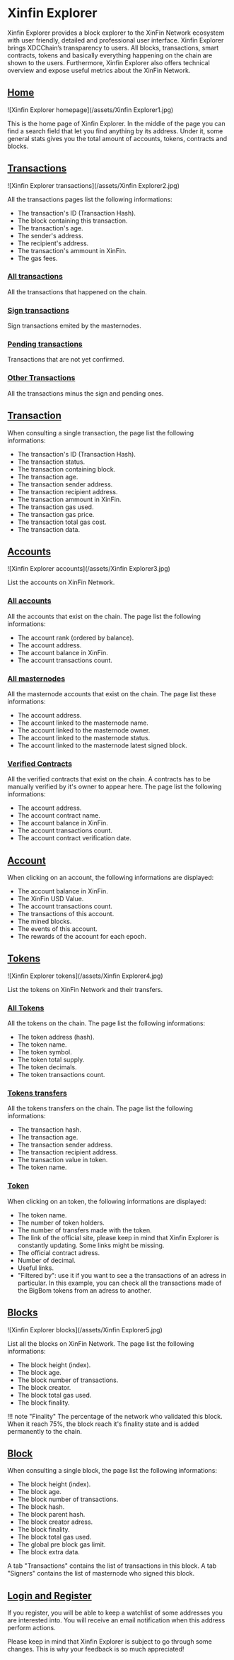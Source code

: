 ﻿# Xinfin Explorer

Xinfin Explorer provides a block explorer to the XinFin Network ecosystem with user friendly, detailed and professional user interface. 
Xinfin Explorer brings XDCChain’s transparency to users. 
All blocks, transactions, smart contracts, tokens and basically everything happening on the chain are shown to the users.
Furthermore, Xinfin Explorer also offers technical overview and expose useful metrics about the XinFin Network. 

## [Home](https://xinfin.info/)
      
![Xinfin Explorer homepage](/assets/Xinfin Explorer1.jpg)

This is the home page of Xinfin Explorer.
In the middle of the page you can find a search field that let you find anything by its address.
Under it, some general stats gives you the total amount of accounts, tokens, contracts and blocks.

## [Transactions](https://scan.xinfin.org/txs)

![Xinfin Explorer transactions](/assets/Xinfin Explorer2.jpg)

All the transactions pages list the following informations:
- The transaction's ID (Transaction Hash).
- The block containing this transaction.
- The transaction's age.
- The sender's address.
- The recipient's address.
- The transaction's ammount in XinFin.
- The gas fees.

### [All transactions](https://scan.xinfin.org/txs)
All the transactions that happened on the chain.

### [Sign transactions](https://scan.xinfin.org/txs/signTxs)
Sign transactions emited by the masternodes.

### [Pending transactions](https://scan.xinfin.org/txs/pending)
Transactions that are not yet confirmed.

### [Other Transactions]()
All the transactions minus the sign and pending ones.

## [Transaction](https://scan.xinfin.org/txs/0xf15f3cfd9d298cb52df881a4d48d0a99b4b2ecbf7268255a2eb4792d5d75ad0f)
When consulting a single transaction, the page list the following informations:
- The transaction's ID (Transaction Hash).
- The transaction status.
- The transaction containing block.
- The transaction age.
- The transaction sender address.
- The transaction recipient address.
- The transaction ammount in XinFin.
- The transaction gas used.
- The transaction gas price.
- The transaction total gas cost.
- The transaction data.

## [Accounts](https://scan.xinfin.org/accounts)

![Xinfin Explorer accounts](/assets/Xinfin Explorer3.jpg)

List the accounts on XinFin Network.
 
### [All accounts](https://scan.xinfin.org/accounts)
All the accounts that exist on the chain.
The page list the following informations:
- The account rank (ordered by balance).
- The account address.
- The account balance in XinFin.
- The account transactions count.

### [All masternodes](https://scan.xinfin.org/masternodes)
All the masternode accounts that exist on the chain.
The page list these informations:
- The account address.
- The account linked to the masternode name.
- The account linked to the masternode owner.
- The account linked to the masternode status.
- The account linked to the masternode latest signed block.

### [Verified Contracts](https://scan.xinfin.org/contracts)
All the verified contracts that exist on the chain.
A contracts has to be manually verified by it's owner to appear here.
The page list the following informations:
- The account address.
- The account contract name.
- The account balance in XinFin.
- The account transactions count.
- The account contract verification date.

## [Account](https://scan.xinfin.org/address/0x48Aa20c9135a10544c57F4de7a80A6209152b98D)
When clicking on an account, the following informations are displayed:
- The account balance in XinFin.
- The XinFin USD Value.
- The account transactions count.
- The transactions of this account.
- The mined blocks.
- The events of this account.
- The rewards of the account for each epoch.

## [Tokens](https://scan.xinfin.org/tokens)

![Xinfin Explorer tokens](/assets/Xinfin Explorer4.jpg)

List the tokens on XinFin Network and their transfers.

### [All Tokens](https://scan.xinfin.org/tokens)
All the tokens on the chain.
The page list the following informations:
- The token address (hash).
- The token name.
- The token symbol.
- The token total supply.
- The token decimals.
- The token transactions count.

### [Tokens transfers](https://scan.xinfin.org/tokentxs)
All the tokens transfers on the chain.
The page list the following informations:
- The transaction hash.
- The transaction age.
- The transaction sender address.
- The transaction recipient address.
- The transaction value in token.
- The token name.

### [Token](https://scan.xinfin.org/tokens/0x8602ce2124f9b05dc6654230079dd31250292bd5)

When clicking on an token, the following informations are displayed:
- The token name.
- The number of token holders.
- The number of transfers made with the token.
- The link of the official site, please keep in mind that Xinfin Explorer is constantly updating. 
  Some links might be  missing.
- The official contract adress.
- Number of decimal.
- Useful links.
- "Filtered by": use it if you want to see a the transactions of an adress in particular. 
  In this example, you can check all the transactions made of the BigBom tokens from an adress to another.

## [Blocks](https://scan.xinfin.org/blocks)

![Xinfin Explorer blocks](/assets/Xinfin Explorer5.jpg)

List all the blocks on XinFin Network.
The page list the following informations:
- The block height (index).
- The block age.
- The block number of transactions.
- The block creator.
- The block total gas used.
- The block finality.

!!! note "Finality"
    The percentage of the network who validated this block. 
    When it reach 75%, the block reach it's finality state and is added permanently to the chain.

## [Block](https://scan.xinfin.org/blocks/200000)

When consulting a single block, the page list the following informations:
- The block height (index).
- The block age.
- The block number of transactions.
- The block hash.
- The block parent hash.
- The block creator adress.
- The block finality.
- The block total gas used.
- The global pre block gas limit.
- The block extra data.

A tab "Transactions" contains the list of transactions in this block.
A tab "Signers" contains the list of masternode who signed this block.

## [Login and Register]()

If you register, you will be able to keep a watchlist of some addresses you are interested into.
You will receive an email notification when this address perform actions.

Please keep in mind that Xinfin Explorer is subject to go through some changes.
This is why your feedback is so much appreciated!
